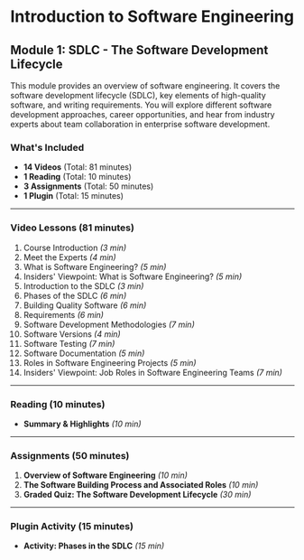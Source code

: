 # Introduction to Software Engineering

## Module 1: SDLC - The Software Development Lifecycle

This module provides an overview of software engineering. It covers the software development lifecycle (SDLC), key elements of high-quality software, and writing requirements. You will explore different software development approaches, career opportunities, and hear from industry experts about team collaboration in enterprise software development.

### **What's Included**
- **14 Videos** (Total: 81 minutes)
- **1 Reading** (Total: 10 minutes)
- **3 Assignments** (Total: 50 minutes)
- **1 Plugin** (Total: 15 minutes)

---

### **Video Lessons (81 minutes)**
1. Course Introduction *(3 min)*
2. Meet the Experts *(4 min)*
3. What is Software Engineering? *(5 min)*
4. Insiders' Viewpoint: What is Software Engineering? *(5 min)*
5. Introduction to the SDLC *(3 min)*
6. Phases of the SDLC *(6 min)*
7. Building Quality Software *(6 min)*
8. Requirements *(6 min)*
9. Software Development Methodologies *(7 min)*
10. Software Versions *(4 min)*
11. Software Testing *(7 min)*
12. Software Documentation *(5 min)*
13. Roles in Software Engineering Projects *(5 min)*
14. Insiders' Viewpoint: Job Roles in Software Engineering Teams *(7 min)*

---

### **Reading (10 minutes)**
- **Summary & Highlights** *(10 min)*

---

### **Assignments (50 minutes)**
1. **Overview of Software Engineering** *(10 min)*
2. **The Software Building Process and Associated Roles** *(10 min)*
3. **Graded Quiz: The Software Development Lifecycle** *(30 min)*

---

### **Plugin Activity (15 minutes)**
- **Activity: Phases in the SDLC** *(15 min)*

